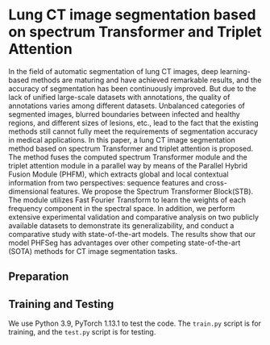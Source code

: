 # Lung CT image segmentation based on spectrum Transformer and Triplet Attention
In the field of automatic segmentation of lung CT images, deep learning-based methods are maturing and have achieved remarkable results, and the accuracy of segmentation has been continuously improved. But due to the lack of unified large-scale datasets with annotations, the quality of annotations varies among different datasets. Unbalanced categories of segmented images, blurred boundaries between infected and healthy regions, and different sizes of lesions, etc., lead to the fact that the existing methods still cannot fully meet the requirements of segmentation accuracy in medical applications. In this paper, a lung CT image segmentation method based on spectrum Transformer and triplet attention is proposed. The method fuses the computed spectrum Transformer module and the triplet attention module in a parallel way by means of the Parallel Hybrid Fusion Module (PHFM), which extracts global and local contextual information from two perspectives: sequence features and cross-dimensional features. We propose the Spectrum Transformer Block(STB). The module utilizes Fast Fourier Transform to learn the weights of each frequency component in the spectral space. In addition, we perform extensive experimental validation and comparative analysis on two publicly available datasets to demonstrate its generalizability, and conduct a comparative study with state-of-the-art models. The results show that our model PHFSeg has advantages over other competing state-of-the-art (SOTA) methods for CT image segmentation tasks.


## Preparation

## Training and Testing
We use Python 3.9, PyTorch 1.13.1 to test the code. The `train.py` script is for training, and the `test.py` script is for testing.

